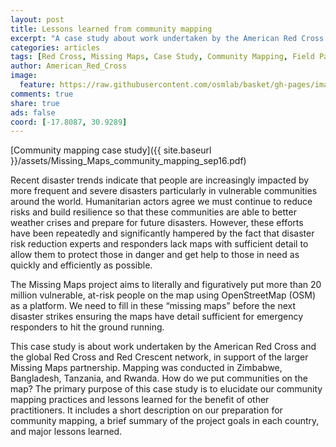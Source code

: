 ```yaml
---
layout: post
title: Lessons learned from community mapping
excerpt: "A case study about work undertaken by the American Red Cross and the global Red Cross and Red Crescent network, in support of the larger Missing Maps partnership, in urban and rural areas in East Africa and Bangladesh."
categories: articles
tags: [Red Cross, Missing Maps, Case Study, Community Mapping, Field Papers, OpenMapKit, '2015']
author: American_Red_Cross
image:
  feature: https://raw.githubusercontent.com/osmlab/basket/gh-pages/images/feature/missing-maps-community-mapping.jpg
comments: true
share: true
ads: false
coord: [-17.8087, 30.9289]
---
```


[Community mapping case study]({{ site.baseurl }}/assets/Missing_Maps_community_mapping_sep16.pdf)

Recent disaster trends indicate that people are increasingly impacted by more frequent and severe disasters particularly in vulnerable communities around the world. Humanitarian actors agree we must continue to reduce risks and build resilience so that these communities are able to better weather crises and prepare for future disasters. However, these efforts have been repeatedly and significantly hampered by the fact that disaster risk reduction experts and responders lack maps with sufficient detail to allow them to protect those in danger and get help to those in need as quickly and efficiently as possible.

The Missing Maps project aims to literally and figuratively put more than 20 million vulnerable, at-risk people on the map using OpenStreetMap (OSM) as a platform. We need to fill in these “missing maps” before the next disaster strikes ensuring the maps have detail sufficient for emergency responders to hit the ground running.

This case study is about work undertaken by the American Red Cross and the global Red Cross and Red Crescent network, in support of the larger Missing Maps partnership. Mapping was conducted in Zimbabwe, Bangladesh, Tanzania, and Rwanda. How do we put communities on the map? The primary purpose of this case study is to elucidate our community mapping practices and lessons learned for the benefit of other practitioners. It includes a short description on our preparation for community mapping, a brief summary of the project goals in each country, and major lessons learned.
